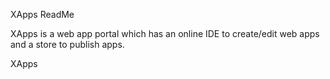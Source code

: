 XApps ReadMe

XApps is a web app portal which has an online IDE to create/edit web apps and a store to publish apps.

XApps